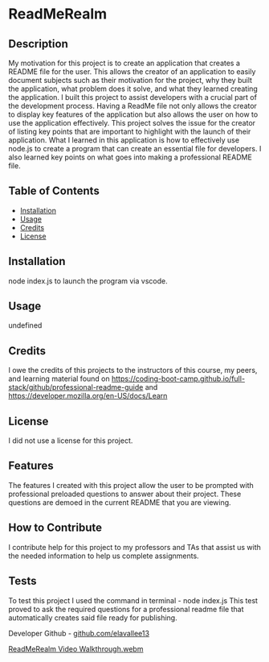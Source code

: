 # ReadMeRealm

## Description

My motivation for this project is to create an application that creates a README file for the user. This allows the creator of an application to easily document subjects such as their motivation for the project, why they built the application, what problem does it solve, and what they learned creating the application.
I built this project to assist developers with a crucial part of the development process. Having a ReadMe file not only allows the creator to display key features of the application but also allows the user on how to use the application effectively.
This project solves the issue for the creator of listing key points that are important to highlight with the launch of their application.
What I learned in this application is how to effectively use node.js to create a program that can create an essential file for developers. I also learned key points on what goes into making a professional README file.

## Table of Contents

- [Installation](#installation)
- [Usage](#usage)
- [Credits](#credits)
- [License](#license)

## Installation

node index.js to launch the program via vscode.

## Usage 

undefined

## Credits

I owe the credits of this projects to the instructors of this course, my peers, and learning material found on https://coding-boot-camp.github.io/full-stack/github/professional-readme-guide and https://developer.mozilla.org/en-US/docs/Learn

## License

I did not use a license for this project.

## Features

The features I created with this project allow the user to be prompted with professional preloaded questions to answer about their project. These questions are demoed in the current README that you are viewing.

## How to Contribute

I contribute help for this project to my professors and TAs that assist us with the needed information to help us complete assignments.

## Tests

To test this project I used the command in terminal - node index.js This test proved to ask the required questions for a professional readme file that automatically creates said file ready for publishing.

Developer Github - [github.com/elavallee13](https://github.com/elavallee13/readmerealm)

[ReadMeRealm Video Walkthrough.webm](https://github.com/elavallee13/readmerealm/assets/126723001/e924e0b2-1b89-4340-824d-61068a311a3a)
